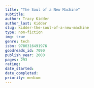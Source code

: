 ```yaml
---
title: "The Soul of a New Machine"
subtitle: 
author: Tracy Kidder
author_last: Kidder
slug: kidder-the-soul-of-a-new-machine
type: non-fiction
img: true
genre: tech
isbn: 9780316491976
goodreads_id: 7090
publish_year: 2000
pages: 293
rating: 
date_started:
date_completed:
priority: medium
---
```


